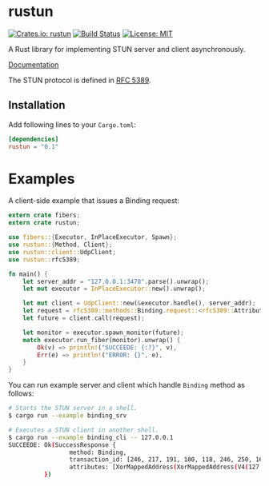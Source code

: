 rustun
======

[![Crates.io: rustun](http://meritbadge.herokuapp.com/rustun)](https://crates.io/crates/rustun)
[![Build Status](https://travis-ci.org/sile/rustun.svg?branch=master)](https://travis-ci.org/sile/rustun)
[![License: MIT](https://img.shields.io/badge/license-MIT-blue.svg)](LICENSE)

A Rust library for implementing STUN server and client asynchronously.

[Documentation](https://docs.rs/rustun)

The STUN protocol is defined in [RFC 5389](https://tools.ietf.org/html/rfc5389).

Installation
------------

Add following lines to your `Cargo.toml`:

```toml
[dependencies]
rustun = "0.1"
```

# Examples

A client-side example that issues a Binding request:

```rust
extern crate fibers;
extern crate rustun;

use fibers::{Executor, InPlaceExecutor, Spawn};
use rustun::{Method, Client};
use rustun::client::UdpClient;
use rustun::rfc5389;

fn main() {
    let server_addr = "127.0.0.1:3478".parse().unwrap();
    let mut executor = InPlaceExecutor::new().unwrap();

    let mut client = UdpClient::new(&executor.handle(), server_addr);
    let request = rfc5389::methods::Binding.request::<rfc5389::Attribute>();
    let future = client.call(request);

    let monitor = executor.spawn_monitor(future);
    match executor.run_fiber(monitor).unwrap() {
        Ok(v) => println!("SUCCEEDE: {:?}", v),
        Err(e) => println!("ERROR: {}", e),
    }
}
```

You can run example server and client which handle `Binding` method as follows:

```bash
# Starts the STUN server in a shell.
$ cargo run --example binding_srv

# Executes a STUN client in another shell.
$ cargo run --example binding_cli -- 127.0.0.1
SUCCEEDE: Ok(SuccessResponse {
                 method: Binding,
                 transaction_id: [246, 217, 191, 180, 118, 246, 250, 168, 86, 124, 126, 130],
                 attributes: [XorMappedAddress(XorMappedAddress(V4(127.0.0.1:61991)))]
          })
```
